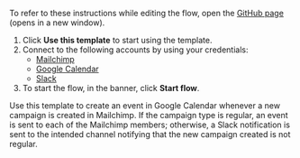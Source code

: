 To refer to these instructions while editing the flow, open the [GitHub page](https://github.com/ot4i/app-connect-templates/tree/main/resources/markdown/Create%20an%20event%20in%20Google%20Calendar%20when%20a%20new%20campaign%20is%20created%20in%20Mailchimp_instructions.md) (opens in a new window).

1. Click **Use this template** to start using the template.
2. Connect to the following accounts by using your credentials:
   - [Mailchimp](https://ibm.biz/acmailchimp) 
   - [Google Calendar](https://ibm.biz/acgooglecalendar) 
   - [Slack](https://ibm.biz/acslack)
3. To start the flow, in the banner, click **Start flow**.

Use this template to create an event in Google Calendar whenever a new campaign is created in Mailchimp. If the campaign type is regular, an event is sent to each of the Mailchimp members; otherwise, a Slack notification is sent to the intended channel notifying that the new campaign created is not regular.





